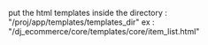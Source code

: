 put the html templates inside the directory : "/proj/app/templates/templates_dir"
ex : "/dj_ecommerce/core/templates/core/item_list.html"
